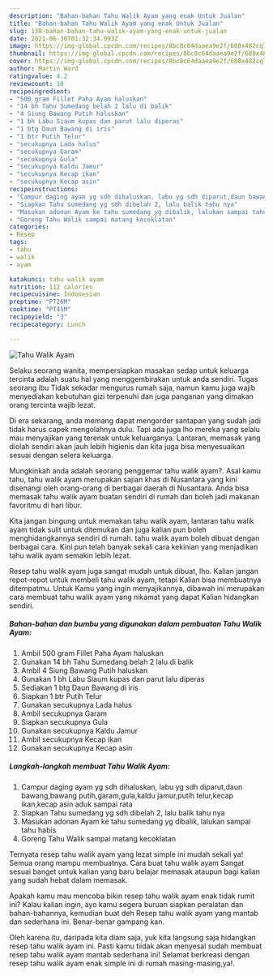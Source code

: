 ```yaml
---
description: "Bahan-bahan Tahu Walik Ayam yang enak Untuk Jualan"
title: "Bahan-bahan Tahu Walik Ayam yang enak Untuk Jualan"
slug: 138-bahan-bahan-tahu-walik-ayam-yang-enak-untuk-jualan
date: 2021-06-30T01:32:34.993Z
image: https://img-global.cpcdn.com/recipes/8bc8c64daaea9e2f/680x482cq70/tahu-walik-ayam-foto-resep-utama.jpg
thumbnail: https://img-global.cpcdn.com/recipes/8bc8c64daaea9e2f/680x482cq70/tahu-walik-ayam-foto-resep-utama.jpg
cover: https://img-global.cpcdn.com/recipes/8bc8c64daaea9e2f/680x482cq70/tahu-walik-ayam-foto-resep-utama.jpg
author: Martin Ward
ratingvalue: 4.2
reviewcount: 10
recipeingredient:
- "500 gram Fillet Paha Ayam haluskan"
- "14 bh Tahu Sumedang belah 2 lalu di balik"
- "4 Siung Bawang Putih haluskan"
- "1 bh Labu Siaum kupas dan parut lalu diperas"
- "1 btg Daun Bawang di iris"
- "1 btr Putih Telur"
- "secukupnya Lada halus"
- "secukupnya Garam"
- "secukupnya Gula"
- "secukupnya Kaldu Jamur"
- "secukupnya Kecap ikan"
- "secukupnya Kecap asin"
recipeinstructions:
- "Campur daging ayam yg sdh dihaluskan, labu yg sdh diparut,daun bawang,bawang putih,garam,gula,kaldu jamur,putih telur,kecap ikan,kecap asin aduk sampai rata"
- "Siapkan Tahu sumedang yg sdh dibelah 2, lalu balik tahu nya"
- "Masukan adonan Ayam ke tahu sumedang yg dibalik, lalukan sampai tahu habis"
- "Goreng Tahu Walik sampai matang kecoklatan"
categories:
- Resep
tags:
- tahu
- walik
- ayam

katakunci: tahu walik ayam 
nutrition: 112 calories
recipecuisine: Indonesian
preptime: "PT26M"
cooktime: "PT45M"
recipeyield: "3"
recipecategory: Lunch

---
```



![Tahu Walik Ayam](https://img-global.cpcdn.com/recipes/8bc8c64daaea9e2f/680x482cq70/tahu-walik-ayam-foto-resep-utama.jpg)

Selaku seorang wanita, mempersiapkan masakan sedap untuk keluarga tercinta adalah suatu hal yang menggembirakan untuk anda sendiri. Tugas seorang ibu Tidak sekadar mengurus rumah saja, namun kamu juga wajib menyediakan kebutuhan gizi terpenuhi dan juga panganan yang dimakan orang tercinta wajib lezat.

Di era  sekarang, anda memang dapat mengorder santapan yang sudah jadi tidak harus capek mengolahnya dulu. Tapi ada juga lho mereka yang selalu mau menyajikan yang terenak untuk keluarganya. Lantaran, memasak yang diolah sendiri akan jauh lebih higienis dan kita juga bisa menyesuaikan sesuai dengan selera keluarga. 



Mungkinkah anda adalah seorang penggemar tahu walik ayam?. Asal kamu tahu, tahu walik ayam merupakan sajian khas di Nusantara yang kini disenangi oleh orang-orang di berbagai daerah di Nusantara. Anda bisa memasak tahu walik ayam buatan sendiri di rumah dan boleh jadi makanan favoritmu di hari libur.

Kita jangan bingung untuk memakan tahu walik ayam, lantaran tahu walik ayam tidak sulit untuk ditemukan dan juga kalian pun boleh menghidangkannya sendiri di rumah. tahu walik ayam boleh dibuat dengan berbagai cara. Kini pun telah banyak sekali cara kekinian yang menjadikan tahu walik ayam semakin lebih lezat.

Resep tahu walik ayam juga sangat mudah untuk dibuat, lho. Kalian jangan repot-repot untuk membeli tahu walik ayam, tetapi Kalian bisa membuatnya ditempatmu. Untuk Kamu yang ingin menyajikannya, dibawah ini merupakan cara membuat tahu walik ayam yang nikamat yang dapat Kalian hidangkan sendiri.

<!--inarticleads1-->

##### Bahan-bahan dan bumbu yang digunakan dalam pembuatan Tahu Walik Ayam:

1. Ambil 500 gram Fillet Paha Ayam haluskan
1. Gunakan 14 bh Tahu Sumedang belah 2 lalu di balik
1. Ambil 4 Siung Bawang Putih haluskan
1. Gunakan 1 bh Labu Siaum kupas dan parut lalu diperas
1. Sediakan 1 btg Daun Bawang di iris
1. Siapkan 1 btr Putih Telur
1. Gunakan secukupnya Lada halus
1. Ambil secukupnya Garam
1. Siapkan secukupnya Gula
1. Gunakan secukupnya Kaldu Jamur
1. Ambil secukupnya Kecap ikan
1. Gunakan secukupnya Kecap asin




<!--inarticleads2-->

##### Langkah-langkah membuat Tahu Walik Ayam:

1. Campur daging ayam yg sdh dihaluskan, labu yg sdh diparut,daun bawang,bawang putih,garam,gula,kaldu jamur,putih telur,kecap ikan,kecap asin aduk sampai rata
1. Siapkan Tahu sumedang yg sdh dibelah 2, lalu balik tahu nya
1. Masukan adonan Ayam ke tahu sumedang yg dibalik, lalukan sampai tahu habis
1. Goreng Tahu Walik sampai matang kecoklatan




Ternyata resep tahu walik ayam yang lezat simple ini mudah sekali ya! Semua orang mampu membuatnya. Cara buat tahu walik ayam Sangat sesuai banget untuk kalian yang baru belajar memasak ataupun bagi kalian yang sudah hebat dalam memasak.

Apakah kamu mau mencoba bikin resep tahu walik ayam enak tidak rumit ini? Kalau kalian ingin, ayo kamu segera buruan siapkan peralatan dan bahan-bahannya, kemudian buat deh Resep tahu walik ayam yang mantab dan sederhana ini. Benar-benar gampang kan. 

Oleh karena itu, daripada kita diam saja, yuk kita langsung saja hidangkan resep tahu walik ayam ini. Pasti kamu tiidak akan menyesal sudah membuat resep tahu walik ayam mantab sederhana ini! Selamat berkreasi dengan resep tahu walik ayam enak simple ini di rumah masing-masing,ya!.

